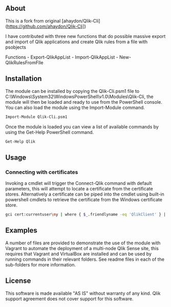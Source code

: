 ## About
This is a fork from original [ahaydon/Qlik-Cli] (https://github.com/ahaydon/Qlik-Cli])

I have contributed with three new functions that do possible massive export and import of Qlik applications and create Qlik rules from a file with psobjects

Functions
	- Export-QlikAppList 
	- Import-QlikAppList
	- New-QlikRulesFromFIle
	
## Installation
The module can be installed by copying the Qlik-Cli.psm1 file to C:\Windows\System32\WindowsPowerShell\v1.0\Modules\Qlik-Cli\, the module will then be loaded and ready to use from the PowerShell console. You can also load the module using the Import-Module command.
```sh
Import-Module Qlik-Cli.psm1
```
Once the module is loaded you can view a list of available commands by using the Get-Help PowerShell command.
```sh
Get-Help Qlik
```
## Usage
### Connecting with certificates
Invoking a cmdlet will trigger the Connect-Qlik command with default parameters, this will attempt to locate a certificate from the certificate stores. Alternatively a certificate can be piped into the cmdlet using built-in powershell cmdlets to retrieve the certificate from the Windows certificate store.
```sh
gci cert:currentuser\my | where { $_.friendlyname -eq 'QlikClient' } | Connect-Qlik sense-central
```
## Examples
A number of files are provided to demonstrate the use of the module with Vagrant to automate the deployment of a multi-node Qlik Sense site, this requires that Vagrant and VirtualBox are installed and can be used by running commands in their relevant folders. See readme files in each of the sub-folders for more information.

## License
This software is made available "AS IS" without warranty of any kind. Qlik support agreement does not cover support for this software.